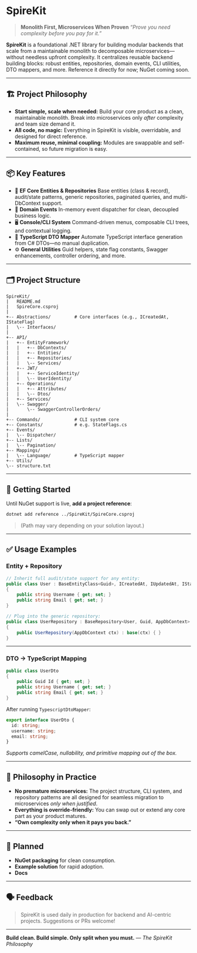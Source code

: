 # SpireKit

> **Monolith First, Microservices When Proven**
> *“Prove you need complexity before you pay for it.”*

**SpireKit** is a foundational .NET library for building modular backends that scale from a maintainable monolith to decomposable microservices—without needless upfront complexity.
It centralizes reusable backend building blocks: robust entities, repositories, domain events, CLI utilities, DTO mappers, and more. Reference it directly for now; NuGet coming soon.

---

## 🏗️ Project Philosophy

* **Start simple, scale when needed:**
  Build your core product as a clean, maintainable monolith.
  Break into microservices only *after* complexity and team size demand it.
* **All code, no magic:**
  Everything in SpireKit is visible, overridable, and designed for direct reference.
* **Maximum reuse, minimal coupling:**
  Modules are swappable and self-contained, so future migration is easy.

---

## 📦 Key Features

* 🧱 **EF Core Entities & Repositories**
  Base entities (class & record), audit/state patterns, generic repositories, paginated queries, and multi-DbContext support.
* 🧪 **Domain Events**
  In-memory event dispatcher for clean, decoupled business logic.
* 🖥 **Console/CLI System**
  Command-driven menus, composable CLI trees, and contextual logging.
* 🔁 **TypeScript DTO Mapper**
  Automate TypeScript interface generation from C# DTOs—no manual duplication.
* ⚙️ **General Utilities**
  Guid helpers, state flag constants, Swagger enhancements, controller ordering, and more.

---

## 🗂️ Project Structure

```
SpireKit/
|   README.md
|   SpireCore.csproj
|
+-- Abstractions/         # Core interfaces (e.g., ICreatedAt, IStateFlag)
|   \-- Interfaces/
|
+-- API/
|   +-- EntityFramework/
|   |   +-- DbContexts/
|   |   +-- Entities/
|   |   +-- Repositories/
|   |   \-- Services/
|   +-- JWT/
|   |   +-- ServiceIdentity/
|   |   \-- UserIdentity/
|   +-- Operations/
|   |   +-- Attributes/
|   |   \-- Dtos/
|   +-- Services/
|   \-- Swagger/
|       \-- SwaggerControllerOrders/
|
+-- Commands/             # CLI system core
+-- Constants/            # e.g. StateFlags.cs
+-- Events/
|   \-- Dispatcher/
+-- Lists/
|   \-- Pagination/
+-- Mappings/
|   \-- Language/         # TypeScript mapper
+-- Utils/
\-- structure.txt
```

---

## 🚀 Getting Started

Until NuGet support is live, **add a project reference**:

```bash
dotnet add reference ../SpireKit/SpireCore.csproj
```

> (Path may vary depending on your solution layout.)

---

## ✅ Usage Examples

### Entity + Repository

```csharp
// Inherit full audit/state support for any entity:
public class User : BaseEntityClass<Guid>, ICreatedAt, IUpdatedAt, IStateFlag
{
    public string Username { get; set; }
    public string Email { get; set; }
}

// Plug into the generic repository:
public class UserRepository : BaseRepository<User, Guid, AppDbContext>
{
    public UserRepository(AppDbContext ctx) : base(ctx) { }
}
```

---

### DTO → TypeScript Mapping

```csharp
public class UserDto
{
    public Guid Id { get; set; }
    public string Username { get; set; }
    public string Email { get; set; }
}
```

After running `TypescriptDtoMapper`:

```ts
export interface UserDto {
  id: string;
  username: string;
  email: string;
}
```

*Supports camelCase, nullability, and primitive mapping out of the box.*

---

## 📝 Philosophy in Practice

* **No premature microservices:**
  The project structure, CLI system, and repository patterns are all designed for seamless migration to microservices *only when justified*.
* **Everything is override-friendly:**
  You can swap out or extend any core part as your product matures.
* **“Own complexity only when it pays you back.”**

---

## 🧩 Planned

* **NuGet packaging** for clean consumption.
* **Example solution** for rapid adoption.
* **Docs**

---

## 🗣 Feedback

> SpireKit is used daily in production for backend and AI-centric projects.
> Suggestions or PRs welcome!

---

**Build clean. Build simple. Only split when you must.**
— *The SpireKit Philosophy*
